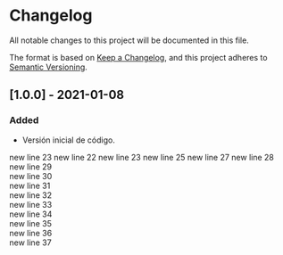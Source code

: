 # Changelog
All notable changes to this project will be documented in this file.

The format is based on [Keep a Changelog](https://keepachangelog.com/en/1.0.0/),
and this project adheres to [Semantic Versioning](https://semver.org/spec/v2.0.0.html).

## [1.0.0] - 2021-01-08
### Added
- Versión inicial de código.

new line 23
new line 22
new line 23
new line 25
new line 27
new line 28
new line 29
<br />new line 30
<br />new line 31
<br />new line 32
<br />new line 33
<br />new line 34
<br />new line 35
<br />new line 36
<br />new line 37
